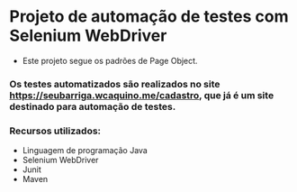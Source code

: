 # Projeto de automação de testes com Selenium WebDriver

- Este projeto segue os padrões de Page Object.

### Os testes automatizados são realizados no site https://seubarriga.wcaquino.me/cadastro, que já é um site destinado para automação de testes.

### Recursos utilizados:
- Linguagem de programação Java
- Selenium WebDriver
- Junit
- Maven